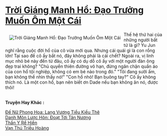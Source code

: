 <a href="https://truyentiki.com/troi-giang-manh-ho-dao-truong-muon-om-mot-cai.30439/" title="Trời Giáng Manh Hổ: Đạo Trưởng Muốn Ôm Một Cái"><h1>Trời Giáng Manh Hổ: Đạo Trưởng Muốn Ôm Một Cái</h1></a><div style="display:table"><img align="right" style="float: left; padding: 10px;" src="https://truyentiki.com/a/img/str/src/30439.jpg" alt="Trời Giáng Manh Hổ: Đạo Trưởng Muốn Ôm Một Cái">Thế hệ thứ hai của những người bất tử là gì? Yu Jun nghĩ rằng cuộc đời hổ của cô vừa mới qua. Nhưng cái quái gì là con rồng lớn! Tại sao để cô ấy bắt nó, đây không phải là cái chết? Ngoài ra, vị linh mục nhỏ bé này đến từ đâu, cô ấy có dụ dỗ cô ấy với một người đàn ông đẹp trai không? "Chủ quyền thiên đường vô hạn, đừng ngăn chặn quần áo của con hổ tội nghiệp, không có em bé nào trong đó." "Tôi đang sưởi ấm, bạn không thể nhìn thấy nó!" "Con hổ nhỏ! Bạn buông tay?" Cô ấy không thích nó. Là một con hổ, bạn nên biết ơn Dade nếu bạn không ăn nó, được thôi!</div><p><br><b>Truyện Hay Khác :</b></p><a href="https://truyentiki.com/de-nu-phong-hoa-lang-vuong-tieu-kieu-the.30438/" alt="Đế Nữ Phong Hoa: Lang Vương Tiểu Kiều Thê">Đế Nữ Phong Hoa: Lang Vương Tiểu Kiều Thê</a><br/><a href="https://github.com/nownovels/truyenhay/tree/master/truyenhay/30579/README.md" alt="Danh Môn Lược Hôn: Đoạt Tới Tân Nương">Danh Môn Lược Hôn: Đoạt Tới Tân Nương</a><br/><a href="https://github.com/nownovels/top500/tree/master/truyenhay/33871/" alt="Thần Y Rể Hiền">Thần Y Rể Hiền</a><br/><a href="https://github.com/nownovels/top500/tree/master/truyenhay/33649/" alt="Vạn Thú Triều Hoàng">Vạn Thú Triều Hoàng</a><br/>